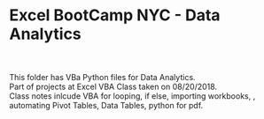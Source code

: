 <h1> Excel BootCamp NYC - Data Analytics</h1>
<br> <br>
This folder has VBa Python files for Data Analytics.<br>
Part of projects at Excel VBA Class taken on 08/20/2018.<br>
Class notes inlcude VBA for looping, if else, importing workbooks, , automating Pivot Tables, Data Tables, python for pdf. 

